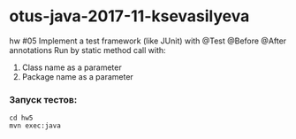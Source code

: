 # otus-java-2017-11-ksevasilyeva

hw #05
Implement a test framework (like JUnit) with @Test @Before @After annotations
Run by static method call with:
1. Class name as a parameter
2. Package name as a parameter

### Запуск тестов:
````
cd hw5
mvn exec:java
````
